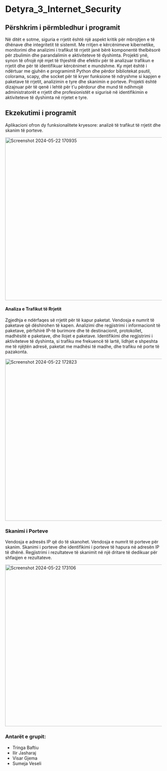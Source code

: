 # Detyra_3_Internet_Security

## Përshkrim i përmbledhur i programit
Në ditët e sotme, siguria e rrjetit është një aspekt kritik për mbrojtjen e të dhënave dhe integritetit të sistemit. 
Me rritjen e kërcënimeve kibernetike, monitorimi dhe analizimi i trafikut të rrjetit janë bërë komponentë thelbësorë për zbulimin dhe parandalimin e aktiviteteve të dyshimta. 
Projekti ynë, synon të ofrojë një mjet të thjeshtë dhe efektiv për të analizuar trafikun e rrjetit dhe për të identifikuar kërcënimet e mundshme.
Ky mjet është i ndërtuar me gjuhën e programimit Python dhe përdor bibliotekat psutil, colorama, scapy, dhe socket për të kryer funksione të ndryshme si kapjen e paketave të rrjetit, analizimin e tyre dhe skanimin e porteve. 
Projekti është dizajnuar për të qenë i lehtë për t'u përdorur dhe mund të ndihmojë administratorët e rrjetit dhe profesionistët e sigurisë në identifikimin e aktiviteteve të dyshimta në rrjetet e tyre.

## Ekzekutimi i programit
Aplikacioni ofron dy funksionalitete kryesore: analizë të trafikut të rrjetit dhe skanim të porteve.

<img width="525" alt="Screenshot 2024-05-22 170935" src="https://github.com/Triinga/InternetSecurityProject3/assets/75807796/e9103ae4-9e10-44d7-8bc7-d787c5f9c612">

#### Analiza e Trafikut të Rrjetit

Zgjedhja e ndërfaqes së rrjetit për të kapur paketat.
Vendosja e numrit të paketave që dëshirohen të kapen.
Analizimi dhe regjistrimi i informacionit të paketave, përfshirë IP-të burimore dhe të destinacionit, protokollet, madhësitë e paketave, dhe llojet e paketave.
Identifikimi dhe regjistrimi i aktiviteteve të dyshimta, si trafiku me frekuencë të lartë, lidhjet e shpeshta me të njëjtën adresë, paketat me madhësi të madhe, dhe trafiku në porte të pazakonta.

<img width="522" alt="Screenshot 2024-05-22 172823" src="https://github.com/Triinga/InternetSecurityProject3/assets/75807796/517cf1ae-8a30-4671-ae81-334b4ab1e650">

### Skanimi i Porteve

Vendosja e adresës IP që do të skanohet.
Vendosja e numrit të porteve për skanim.
Skanimi i porteve dhe identifikimi i porteve të hapura në adresën IP të dhënë.
Regjistrimi i rezultateve të skanimit në një dritare të dedikuar për shfaqjen e rezultateve.

<img width="521" alt="Screenshot 2024-05-22 173106" src="https://github.com/Triinga/InternetSecurityProject3/assets/75807796/49db76fa-c272-440e-987f-705148d35be3">

### Antarët e grupit:
- Tringa Baftiu
- Ilir Jasharaj
- Visar Gjema
- Sumeja Veseli
